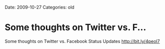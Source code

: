 Date: 2009-10-27
Categories: old

# Some thoughts on Twitter vs. F...

Some thoughts on Twitter vs. Facebook Status Updates <a href="http://bit.ly/4peol7" rel="nofollow">http://bit.ly/4peol7</a>
